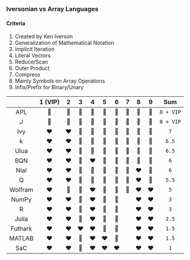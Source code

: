### Iversonian vs Array Languages

#### Criteria

1. Created by Ken Iverson
2. Generalization of Mathematical Notation
3. Implicit Iteration
4. Literal Vectors
5. Reduce/Scan
6. Outer Product
7. Compress
8. Mainly Symbols on Array Operations
9. Infix/Prefix for Binary/Unary

|         | 1 (VIP) |   2   |   3   |   4   |   5   |   6   |   7   |   8   |   9   |    Sum    |
| :-----: | :-----: | :---: | :---: | :---: | :---: | :---: | :---: | :---: | :---: | :-------: |
|   APL   |    💚    |   💚   |   💚   |   💚   |   💚   |   💚   |   💚   |   💚   |   💚   | `8 + VIP` |
|    J    |    💚    |   💚   |   💚   |   💚   |   💚   |   💚   |   💚   |   💚   |   💚   | `8 + VIP` |
|   Ivy   |    ❤️    |   ❤️   |   💚   |   💚   |   💚   |   💚   |   💚   |   💚   |   💚   |    `7`    |
|    k    |    ❤️    |   ❤️   |   💚   |   💚   |   💚   |   💚   |   💚   |   💚   |   💛   |   `6.5`   |
|  Uiua   |    ❤️    |   ❤️   |   💚   |   💚   |   💚   |   💚   |   💚   |   💚   |   💛   |   `6.5`   |
|   BQN   |    ❤️    |   ❤️   |   💚   |   ❤️   |   💚   |   💚   |   💚   |   💚   |   💚   |    `6`    |
|  Nial   |    ❤️    |   ❤️   |   💚   |   💚   |   💚   |   💚   |   💚   |   ❤️   |   💚   |    `6`    |
|    Q    |    ❤️    |   ❤️   |   💚   |   💚   |   💚   |   💚   |   💚   |   ❤️   |   💛   |   `5.5`   |
| Wolfram |    ❤️    |   💚   |   💚   |   ❤️   |   💚   |   💚   |   💚   |   ❤️   |   ❤️   |    `5`    |
|  NumPy  |    ❤️    |   ❤️   |   💚   |   ❤️   |   💚   |   💚   |       |   ❤️   |   ❤️   |    `3`    |
|    R    |    ❤️    |   ❤️   |   💚   |   ❤️   |   💚   |   💚   |       |   ❤️   |   ❤️   |    `3`    |
|  Julia  |    ❤️    |   ❤️   |   💚   |   ❤️   |   💚   |   💛   |       |   ❤️   |   ❤️   |   `2.5`   |
| Futhark |    ❤️    |   ❤️   |   ❤️   |   ❤️   |   💚   |   💛   |       |   ❤️   |   ❤️   |   `1.5`   |
| MATLAB  |    ❤️    |   ❤️   |   💚   |   ❤️   |   ❤️   |   💛   |       |   ❤️   |   ❤️   |   `1.5`   |
|   SaC   |    ❤️    |   ❤️   |   💚   |   ❤️   |   ❤️   |   ❤️   |       |   ❤️   |   ❤️   |    `1`    |

